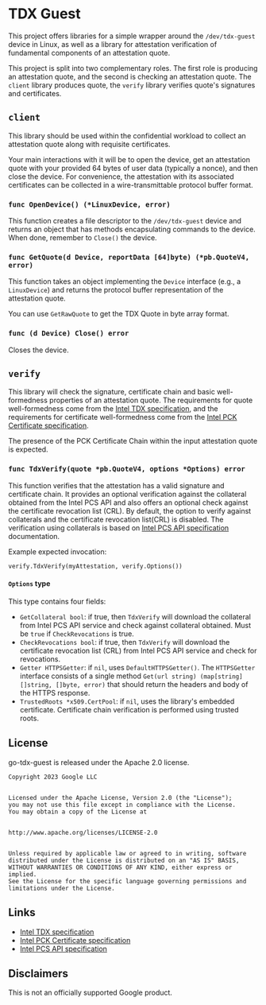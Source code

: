 # TDX Guest


This project offers libraries for a simple wrapper around the `/dev/tdx-guest`
device in Linux, as well as a library for attestation verification of
fundamental components of an attestation quote.


This project is split into two complementary roles. The first role is producing
an attestation quote, and the second is checking an attestation quote. The
`client` library produces quote, the `verify` library verifies quote's
signatures and certificates.


## `client`


This library should be used within the confidential workload to collect an
attestation quote along with requisite certificates.


Your main interactions with it will be to open the device, get an attestation
quote with your provided 64 bytes of user data (typically a nonce), and then
close the device. For convenience, the attestation with its associated
certificates can be collected in a wire-transmittable protocol buffer format.


### `func OpenDevice() (*LinuxDevice, error)`


This function creates a file descriptor to the `/dev/tdx-guest` device and
returns an object that has methods encapsulating commands to the device. When
done, remember to `Close()` the device.


### `func GetQuote(d Device, reportData [64]byte) (*pb.QuoteV4, error)`


This function takes an object implementing the `Device` interface (e.g., a
`LinuxDevice`) and returns the protocol buffer representation of the attestation
quote.


You can use `GetRawQuote` to get the TDX Quote in byte array format.


### `func (d Device) Close() error`


Closes the device.

## `verify`

This library will check the signature, certificate chain and basic
well-formedness properties of an attestation quote. The requirements for quote
well-formedness come from the [Intel TDX specification](https://cdrdv2.intel.com/v1/dl/getContent/733568),
and the requirements for certificate well-formedness come from the
[Intel PCK Certificate specification](https://api.trustedservices.intel.com/documents/Intel_SGX_PCK_Certificate_CRL_Spec-1.5.pdf).

The presence of the PCK Certificate Chain within the input attestation quote is
expected.

### `func TdxVerify(quote *pb.QuoteV4, options *Options) error`

This function verifies that the attestation has a valid signature and
certificate chain. It provides an optional verification against the collateral
obtained from the Intel PCS API and also offers an optional check against
the certificate revocation list (CRL). By default, the option to verify against
collaterals and the certificate revocation list(CRL) is disabled. The
verification using collaterals is based on [Intel PCS API specification](https://api.portal.trustedservices.intel.com/provisioning-certification)
documentation.

Example expected invocation:

```
verify.TdxVerify(myAttestation, verify.Options())
```

#### `Options` type

This type contains four fields:

*   `GetCollateral bool`: if true, then `TdxVerify` will download the collateral
    from Intel PCS API service and check against collateral obtained.
    Must be `true` if `CheckRevocations` is true.
*   `CheckRevocations bool`: if true, then `TdxVerify` will download the
    certificate revocation list (CRL) from Intel PCS API service and check for
    revocations.
*   `Getter HTTPSGetter`: if `nil`, uses `DefaultHTTPSGetter()`.
    The `HTTPSGetter` interface consists of a single method `Get(url string)
    (map[string][]string, []byte, error)` that should return the headers and body
    of the HTTPS response.
*   `TrustedRoots *x509.CertPool`: if `nil`, uses the library's embedded
    certificate.
    Certificate chain verification is performed using trusted roots.


## License


go-tdx-guest is released under the Apache 2.0 license.


```
Copyright 2023 Google LLC


Licensed under the Apache License, Version 2.0 (the "License");
you may not use this file except in compliance with the License.
You may obtain a copy of the License at


http://www.apache.org/licenses/LICENSE-2.0


Unless required by applicable law or agreed to in writing, software
distributed under the License is distributed on an "AS IS" BASIS,
WITHOUT WARRANTIES OR CONDITIONS OF ANY KIND, either express or implied.
See the License for the specific language governing permissions and
limitations under the License.
```


## Links


* [Intel TDX specification](https://cdrdv2.intel.com/v1/dl/getContent/733568)
* [Intel PCK Certificate specification](https://api.trustedservices.intel.com/documents/Intel_SGX_PCK_Certificate_CRL_Spec-1.5.pdf)
* [Intel PCS API specification](https://api.portal.trustedservices.intel.com/provisioning-certification)


## Disclaimers


This is not an officially supported Google product.